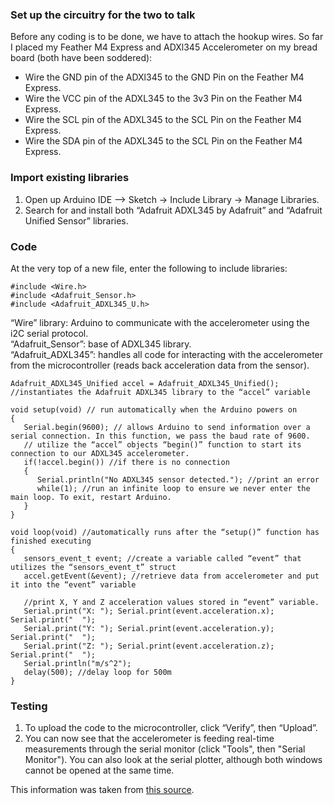 ### Set up the circuitry for the two to talk

Before any coding is to be done, we have to attach the hookup wires. So far I placed my Feather M4 Express and ADXl345 Accelerometer on my bread board (both have been soddered):
- Wire the GND pin of the ADXl345 to the GND Pin on the Feather M4 Express.
- Wire the VCC pin of the ADXL345 to the 3v3 Pin on the Feather M4 Express.
- Wire the SCL pin of the ADXL345 to the SCL Pin on the Feather M4 Express.
- Wire the SDA pin of the ADXL345 to the SCL Pin on the Feather M4 Express.

### Import existing libraries
1. Open up Arduino IDE --> Sketch -> Include Library -> Manage Libraries. 
2. Search for and install both “Adafruit ADXL345 by Adafruit” and “Adafruit Unified Sensor” libraries. 

### Code
At the very top of a new file, enter the following to include libraries:
```
#include <Wire.h>
#include <Adafruit_Sensor.h>
#include <Adafruit_ADXL345_U.h>
```

“Wire” library: Arduino to communicate with the accelerometer using the i2C serial protocol.\
“Adafruit_Sensor”: base of ADXL345 library.\
“Adafruit_ADXL345”: handles all code for interacting with the accelerometer from the microcontroller (reads back acceleration data from the sensor).

```
Adafruit_ADXL345_Unified accel = Adafruit_ADXL345_Unified(); //instantiates the Adafruit ADXL345 library to the “accel” variable

void setup(void) // run automatically when the Arduino powers on
{
   Serial.begin(9600); // allows Arduino to send information over a serial connection. In this function, we pass the baud rate of 9600.
   // utilize the “accel” objects “begin()” function to start its connection to our ADXL345 accelerometer.
   if(!accel.begin()) //if there is no connection
   {
      Serial.println("No ADXL345 sensor detected."); //print an error 
      while(1); //run an infinite loop to ensure we never enter the main loop. To exit, restart Arduino.
   }
}

void loop(void) //automatically runs after the “setup()” function has finished executing
{
   sensors_event_t event; //create a variable called “event” that utilizes the “sensors_event_t” struct
   accel.getEvent(&event); //retrieve data from accelerometer and put it into the “event” variable
   
   //print X, Y and Z acceleration values stored in “event” variable.
   Serial.print("X: "); Serial.print(event.acceleration.x); Serial.print("  ");
   Serial.print("Y: "); Serial.print(event.acceleration.y); Serial.print("  ");
   Serial.print("Z: "); Serial.print(event.acceleration.z); Serial.print("  ");
   Serial.println("m/s^2");
   delay(500); //delay loop for 500m
}
```

### Testing 
1. To upload the code to the microcontroller, click “Verify”, then “Upload”.
2. You can now see that the accelerometer is feeding real-time measurements through the serial monitor (click "Tools", then "Serial Monitor"). You can also look at the serial plotter, although both windows cannot be opened at the same time.


This information was taken from [this source](https://pimylifeup.com/arduino-accelerometer-adxl345/).
